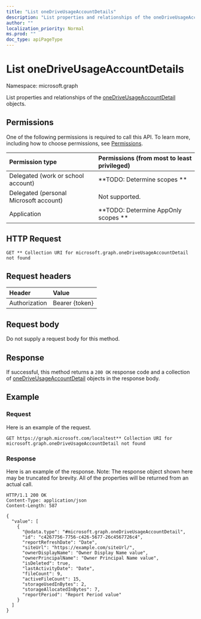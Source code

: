 ```yaml
---
title: "List oneDriveUsageAccountDetails"
description: "List properties and relationships of the oneDriveUsageAccountDetail objects."
author: ""
localization_priority: Normal
ms.prod: ""
doc_type: apiPageType
---
```


# List oneDriveUsageAccountDetails

Namespace: microsoft.graph

List properties and relationships of the [oneDriveUsageAccountDetail](../resources/onedriveusageaccountdetail.md) objects.

## Permissions
One of the following permissions is required to call this API. To learn more, including how to choose permissions, see [Permissions](/concepts/permissions-reference.md).

|Permission type|Permissions (from most to least privileged)|
|:---|:---|
|Delegated (work or school account)|**TODO: Determine scopes **|
|Delegated (personal Microsoft account)|Not supported.|
|Application|**TODO: Determine AppOnly scopes **|

## HTTP Request
<!-- {
  "blockType": "ignored"
}
-->
``` http
GET ** Collection URI for microsoft.graph.oneDriveUsageAccountDetail not found
```

## Request headers
|Header|Value|
|:---|:---|
|Authorization|Bearer {token}|

## Request body
Do not supply a request body for this method.

## Response
If successful, this method returns a `200 OK` response code and a collection of [oneDriveUsageAccountDetail](../resources/onedriveusageaccountdetail.md) objects in the response body.

## Example

### Request
Here is an example of the request.
<!-- {
  "blockType": "request",
  "name": "get_onedriveusageaccountdetail"
}
-->
``` http
GET https://graph.microsoft.com/localtest** Collection URI for microsoft.graph.oneDriveUsageAccountDetail not found
```

### Response
Here is an example of the response. Note: The response object shown here may be truncated for brevity. All of the properties will be returned from an actual call.
<!-- {
  "blockType": "response",
  "truncated": true,
  "@odata.type": "collection(microsoft.graph.onedriveusageaccountdetail)"
}
-->
``` http
HTTP/1.1 200 OK
Content-Type: application/json
Content-Length: 587

{
  "value": [
    {
      "@odata.type": "#microsoft.graph.oneDriveUsageAccountDetail",
      "id": "c4267756-7756-c426-5677-26c4567726c4",
      "reportRefreshDate": "Date",
      "siteUrl": "https://example.com/siteUrl/",
      "ownerDisplayName": "Owner Display Name value",
      "ownerPrincipalName": "Owner Principal Name value",
      "isDeleted": true,
      "lastActivityDate": "Date",
      "fileCount": 9,
      "activeFileCount": 15,
      "storageUsedInBytes": 2,
      "storageAllocatedInBytes": 7,
      "reportPeriod": "Report Period value"
    }
  ]
}
```

